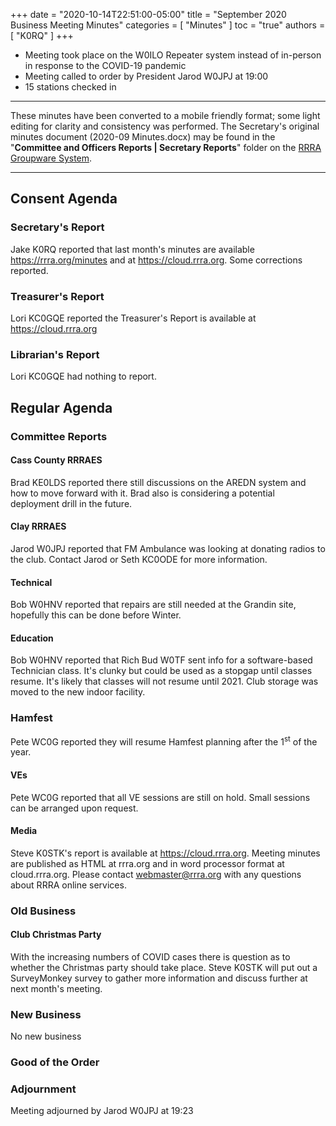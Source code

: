 +++
date = "2020-10-14T22:51:00-05:00"
title = "September 2020 Business Meeting Minutes"
categories = [ "Minutes" ]
toc = "true"
authors = [ "K0RQ" ]
+++
* Meeting took place on the W0ILO Repeater system instead of in-person in response to the COVID-19 pandemic
* Meeting called to order by President Jarod W0JPJ at 19:00
* 15 stations checked in

<!--more-->

---

These minutes have been converted to a mobile friendly format; some light
editing for clarity and consistency was performed. The Secretary's original
minutes document (2020-09 Minutes.docx) may be found in the
"**Committee and Officers Reports | Secretary Reports**" folder on the
[RRRA Groupware System](https://cloud.rrra.org/). 

---

## Consent Agenda 

### Secretary's Report

Jake K0RQ reported that last month's minutes are available https://rrra.org/minutes
and at https://cloud.rrra.org. Some corrections reported.

### Treasurer's Report

Lori KC0GQE reported the Treasurer's Report is available at https://cloud.rrra.org

### Librarian's Report

Lori KC0GQE had nothing to report.

## Regular Agenda

### Committee Reports 

#### Cass County RRRAES

Brad KE0LDS reported there still discussions on the AREDN system and how
to move forward with it. Brad also is considering a potential deployment
drill in the future.

#### Clay RRRAES

Jarod W0JPJ reported that FM Ambulance was looking at donating radios to
the club. Contact Jarod or Seth KC0ODE for more information.

#### Technical

Bob W0HNV reported that repairs are still needed at the Grandin site,
hopefully this can be done before Winter.

#### Education

Bob W0HNV reported that Rich Bud W0TF sent info for a software-based
Technician class. It's clunky but could be used as a stopgap until
classes resume. It's likely that classes will not resume until 2021.
Club storage was moved to the new indoor facility.

### Hamfest

Pete WC0G reported they will resume Hamfest planning after the
1<sup>st</sup> of the year.

#### VEs

Pete WC0G reported that all VE sessions are still on hold. Small
sessions can be arranged upon request.

#### Media

Steve K0STK's report is available at https://cloud.rrra.org. Meeting
minutes are published as HTML at rrra.org and in word processor format
at cloud.rrra.org. Please contact webmaster@rrra.org with any questions
about RRRA online services.

### Old Business

#### Club Christmas Party

With the increasing numbers of COVID cases there is question as to
whether the Christmas party should take place. Steve K0STK will put out
a SurveyMonkey survey to gather more information and discuss further at
next month's meeting.

### New Business

No new business

### Good of the Order

### Adjournment

Meeting adjourned by Jarod W0JPJ at 19:23
